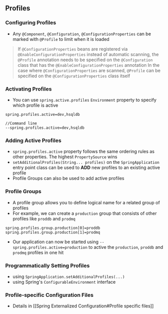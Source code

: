 ## Profiles
### Configuring Profiles
- Any `@Component`, `@Configuration`, `@ConfigurationProperties` can be marked with `@Profile` to limit when it is loaded

> If `@ConfigurationProperties` beans are registered via `@EnableConfigurationProperties` instead of automatic scanning, the `@Profile` annotation needs to be specified on the `@Configuration` class that has the `@EnableConfigurationProperties` annotation
> In the case where `@ConfigurationProperties` are scanned, `@Profile` can be specified on the `@ConfigurationProperties` class itself

### Activating Profiles
- You can use `spring.active.profiles` `Environment` property to specify which profile is active
```properties
spring.profiles.active=dev,hsqldb
```
```
//Command line 
--spring.profiles.active=dev,hsqldb
```

### Adding Active Profiles
- `spring.profiles.active` property follows the same ordering rules as other properties. The highest `PropertySource` wins
- `setAdditionalProfiles(String... profiles)` on the `SpringApplication` entry point class can be used to **ADD** new profiles to an existing active profile
- Profile Groups can also be used to add active profiles

### Profile Groups
- A profile group allows you to define logical name for a related group of profiles
- For example, we can create a `production` group that consists of other profiles like `proddb`  and `prodmq` 
```properties
spring.profiles.group.production[0]=proddb 
spring.profiles.group.production[1]=prodmq
```
- Our application can now be started using `--spring.profiles.active=production` to active the `production`, `proddb` and `prodmq` profiles in one hit

### Programmatically Setting Profiles
- using `SpringApplication.setAdditionalProfiles(...)`
- using Spring's `ConfigurableEnvironment` interface

### Profile-specific Configuration Files
- Details in [[Spring Externalized Configuration#Profile specific files]]